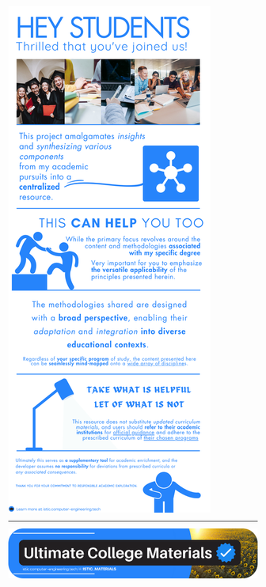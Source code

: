 ![Disclaimer, A Community Projet](assets/disc-vf-f.png)


---

<a href="https://istic.computer-engineering.tech/?#/ISTIC_Materials">
  <img src="../images/InternsAssets/abundance.png" alt="Advertise All Materials" style="width: auto; height: auto;" />
</a>